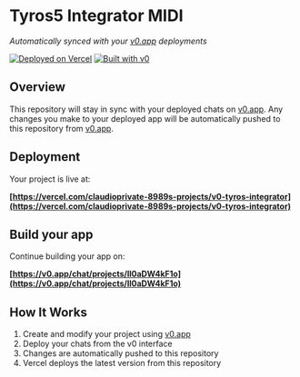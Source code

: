 # Tyros5 Integrator MIDI

*Automatically synced with your [v0.app](https://v0.app) deployments*

[![Deployed on Vercel](https://img.shields.io/badge/Deployed%20on-Vercel-black?style=for-the-badge&logo=vercel)](https://vercel.com/claudioprivate-8989s-projects/v0-tyros-integrator)
[![Built with v0](https://img.shields.io/badge/Built%20with-v0.app-black?style=for-the-badge)](https://v0.app/chat/projects/ll0aDW4kF1o)

## Overview

This repository will stay in sync with your deployed chats on [v0.app](https://v0.app).
Any changes you make to your deployed app will be automatically pushed to this repository from [v0.app](https://v0.app).

## Deployment

Your project is live at:

**[https://vercel.com/claudioprivate-8989s-projects/v0-tyros-integrator](https://vercel.com/claudioprivate-8989s-projects/v0-tyros-integrator)**

## Build your app

Continue building your app on:

**[https://v0.app/chat/projects/ll0aDW4kF1o](https://v0.app/chat/projects/ll0aDW4kF1o)**

## How It Works

1. Create and modify your project using [v0.app](https://v0.app)
2. Deploy your chats from the v0 interface
3. Changes are automatically pushed to this repository
4. Vercel deploys the latest version from this repository